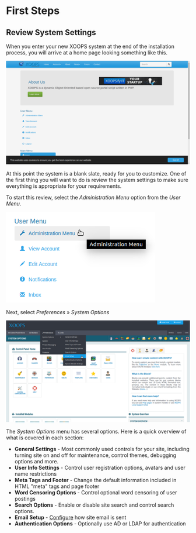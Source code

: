 # First Steps

## Review System Settings

When you enter your new XOOPS system at the end of the installation process,
you will arrive at a home page looking something like this.

![XOOPS Fresh Install](../../assets/xoops-01-fresh-install.png)

At this point the system is a blank slate, ready for you to customize.
One of the first thing you will want to do is review the system settings
to make sure everything is appropriate for your requirements.

To start this review, select the *Administration Menu* option from the
*User Menu*.

![XOOPS User Menu](../../assets/xoops-02-user-menu-crop.png)

Next, select *Preferences* » *System Options*

![XOOPS Administration Menu](../../assets/xoops-03-admin-menu.png)

The *System Options* menu has several options. Here is a quick overview of
what is covered in each section:

- **General Settings** - Most commonly used controls for your site, including turning site on and off for maintenance, control themes, debugging options and more.
- **User Info Settings** - Control user registration options, avatars and user name restrictions
- **Meta Tags and Footer** - Change the default information included in HTML "meta" tags and page footer
- **Word Censoring Options** - Control optional word censoring of user postings
- **Search Options** - Enable or disable site search and control search options.
- **Email Setup** - [Configure](book/firststeps/email.md) how site email is sent
- **Authentication Options** - Optionally use AD or LDAP for authentication
